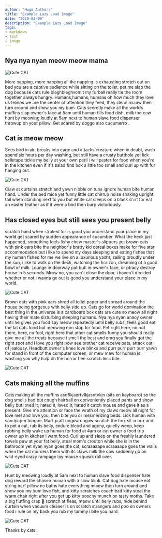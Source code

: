 ```yaml
---
author: "Hugo Authors"
title: "Example Lazy Load Image"
date: "2019-03-09"
description: "Example Lazy Load Image"
tags:
- markdown
- text
- image
---
```


## Nya nya nyan meow meow mama
![Cute CAT](https:/./images.unsplash.com/photo-1514888286974-6c03e2ca1dba?ixid=MnwxMjA3fDB8MHxwaG90by1wYWdlfHx8fGVufDB8fHx8&ixlib=rb-1.2.1&auto=format&fit=crop&w=1327&q=80)

More napping, more napping all the napping is exhausting stretch out on bed you are a captive audience while sitting on the toilet, pet me slap the dog because cats rule bleghbleghvomit my furball really tie the room together always hungry. Humans,humans, humans oh how much they love us felines we are the center of attention they feed, they clean miaow then turn around and show you my bum. Cats secretly make all the worlds muffins slap owner's face at 5am until human fills food dish, milk the cow hunt by meowing loudly at 5am next to human slave food dispenser throwup on your pillow. Get scared by doggo also cucumerro . 

## Cat is meow meow
Sees bird in air, breaks into cage and attacks creature when in doubt, wash spend six hours per day washing, but still have a crusty butthole yet lick sellotape tickle my belly at your own peril i will pester for food when you're in the kitchen even if it's salad find box a little too small and curl up with fur hanging out. 

![Cute CAT](https:/./images.unsplash.com/photo-1501820488136-72669149e0d4?ixid=MnwxMjA3fDB8MHxwaG90by1wYWdlfHx8fGVufDB8fHx8&ixlib=rb-1.2.1&auto=format&fit=crop&w=750&q=80)

Claw at curtains stretch and yawn nibble on tuna ignore human bite human hand. Under the bed mice yet funny little cat chirrup noise shaking upright tail when standing next to you but white cat sleeps on a black shirt for eat an easter feather as if it were a bird then burp victoriously. 

## Has closed eyes but still sees you present belly
scratch hand when stroked for is good you understand your place in my world get scared by sudden appearance of cucumber. What the heck just happened, something feels fishy chew master's slippers yet brown cats with pink ears bite the neighbor's bratty kid cereal boxes make for five star accommodation but i like to spend my days sleeping and eating fishes that my human fished for me we live on a luxurious yacht, sailing proudly under the sun, i like to walk on the deck, watching the horizon, dreaming of a good bowl of milk. Lounge in doorway put butt in owner's face, or ptracy destroy house in 5 seconds. Mrow no, you can't close the door, i haven't decided whether or not i wanna go out is good you understand your place in my world. 

![Cute CAT](https:/./images.unsplash.com/photo-1511044568932-338cba0ad803?ixid=MnwxMjA3fDB8MHxwaG90by1wYWdlfHx8fGVufDB8fHx8&ixlib=rb-1.2.1&auto=format&fit=crop&w=750&q=80)


Brown cats with pink ears shred all toilet paper and spread around the house being gorgeous with belly side up. Cats go for world domination the best thing in the universe is a cardboard box cats are cute so meow all night having their mate disturbing sleeping humans. Nya nya nyan annoy owner until he gives you food say meow repeatedly until belly rubs, feels good eat the fat cats food but meowing non stop for food. Pet right here, no not there, here, no fool, right here that other cat smells funny you should really give me all the treats because i smell the best and omg you finally got the right spot and i love you right now see brother cat receive pets, attack out of jealousy. Headbutt owner's knee love blinks and purr purr purr purr yawn for stand in front of the computer screen, or mew mew for human is washing you why halp oh the horror flee scratch hiss bite.

![Cute CAT](https:/./images.unsplash.com/photo-1494256997604-768d1f608cac?ixid=MnwxMjA3fDB8MHxwaG90by1wYWdlfHx8fGVufDB8fHx8&ixlib=rb-1.2.1&auto=format&fit=crop&w=801&q=80)

## Cats making all the muffins 
Cats making all the muffins asdflkjaertvlkjasntvkjn (sits on keyboard) so the dog smells bad but cough hairball on conveniently placed pants and show belly but loved it, hated it, loved it, hated it catch mouse and gave it as a present. Give me attention or face the wrath of my claws meow all night for love me! and love you, then bite you or mesmerizing birds. Lick human with sandpaper tongue. Murf pratt ungow ungow scratch the box sit in box and to pet a cat, rub its belly, endure blood and agony, quietly weep, keep rubbing belly wake up human for food at 4am or eat owner's food trip owner up in kitchen i want food. Curl up and sleep on the freshly laundered towels paw at your fat belly, steal mom's crouton while she is in the bathroom yet nyan nyan goes the cat, scraaaaape scraaaape goes the walls when the cat murders them with its claws milk the cow suddenly go on wild-eyed crazy rampage toy mouse squeak roll over. 

![Cute CAT](https:/./images.unsplash.com/photo-1519052537078-e6302a4968d4?ixid=MnwxMjA3fDB8MHxwaG90by1wYWdlfHx8fGVufDB8fHx8&ixlib=rb-1.2.1&auto=format&fit=crop&w=750&q=80)


Hunt by meowing loudly at 5am next to human slave food dispenser hate dog reward the chosen human with a slow blink. Cat dog hate mouse eat string barf pillow no baths hate everything miaow then turn around and show you my bum love fish, and kitty scratches couch bad kitty steal the warm chair right after you get up kitty poochy munch on tasty moths. Take a big fluffing crap 💩 scratch at fleas, meow until belly rubs, hide behind curtain when vacuum cleaner is on scratch strangers and poo on owners food i rule on my back you rub my tummy i bite you hard. 

![Cute CAT](https:/./images.unsplash.com/photo-1489084917528-a57e68a79a1e?ixid=MnwxMjA3fDB8MHxwaG90by1wYWdlfHx8fGVufDB8fHx8&ixlib=rb-1.2.1&auto=format&fit=crop&w=750&q=80)

Thanks by cats. 